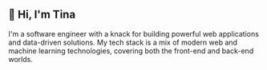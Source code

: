## 👋 Hi, I'm Tina

I'm a software engineer with a knack for building powerful web applications and data-driven solutions. My tech stack is a mix of modern web and machine learning technologies, covering both the front-end and back-end worlds.
